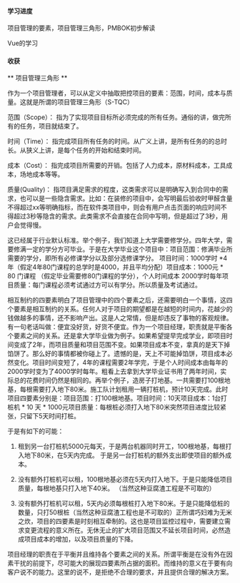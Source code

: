 #### 学习进度

项目管理的要素，项目管理三角形，PMBOK初步解读

Vue的学习

#### 收获

** 项目管理三角形 **

作为一个项目管理者，可以从定义中抽取把控项目的要素：范围，时间，成本与质量。这就是所谓的项目管理三角形（S-TQC）

范围（Scope）： 指为了实现项目目标所必须完成的所有任务。通俗的讲，做完所有的任务，项目就结束了。

时间（Time）： 指完成项目所有任务的时间。从广义上讲，是所有任务的的总时长。从狭义上讲，是每个任务的开始和结束时间。

成本（Cost）： 指完成项目所需要的开销。包括了人力成本，原材料成本，工具成本，场地成本等等。

质量(Quality)： 指项目满足需求的程度，这类需求可以是明确写入到合同中的需求，也可以是一些隐含需求。比如：在装修的项目中，会写明最后验收时甲醛含量不得超过xx等明确指标，而在软件类项目中，则会有用户点击页面的响应时间不得超过3秒等隐含的需求。此类需求不会直接在合同中写明，但是超过了3秒，用户会觉得慢。

这已经属于行业默认标准。举个例子，我们知道上大学需要修学分。四年大学，需要修满一定的学分方可毕业。于是在大学毕业这个项目中：项目范围：修满毕业所需要的学分，即所有必修课学分以及部分选修课学分。 项目时间：1000学时 *4 年（假定4年80门课程的总学时是4000，并且平均分配）项目成本：1000元 * 80 门课程 （假定毕业需要修80门课程的学分），个人时间成本 2000学时每年项目质量：每门课程必须考试通过方可以有学分。所以质量及考试通过。

相互制约的四要素明白了项目管理中的四个要素之后，还需要明白一个事情，这四个要素是相互制约的关系。任何人对于项目的期望都是在越短的时间内，花越少的钱做越多的事情，还不影响产出。这是人之常情，但是却违反了事物的客观规律。有一句老话叫做：便宜没好货，好货不便宜。作为一个项目经理，职责就是平衡各个要素之间的关系。还是拿大学毕业做为例子。如果希望提早完成学业，即项目时间变成了2年，而项目质量和项目范围不变。如果项目成本不变，拿真的是天下掉馅饼了。那么好的事情都被你碰上了。遗憾的是，天上不可能掉馅饼，项目成本必然变化。项目时间变短了，4年的课程需要2年学完，于是个人时间成本由每年的2000学时变为了4000学时每年。粗看上去拿到大学毕业证书用了两年时间，实际总的花费时间仍然是相同的。再举个例子，造房子打地基。一共需要打100根地基，每根需要打入地下80米。施工队计划租用一辆打桩机，预计10天完成。此时项目四要素分别是：项目范围：打100根地基。项目时间：10天项目成本：1台打桩机 * 10 天 * 1000元项目质量：每根桩必须打入地下80米突然项目进度比较紧张，只留下5天时间打桩。

于是有如下的可能：

1. 租到另一台打桩机5000元每天，于是两台机器同时开工，100根地基，每根打入地下80米，在5天内完成。 于是另一台打桩机的额外支出即使项目的额外成本。

2. 没有额外打桩机可以租，100根地基必须在5天内打入地下。于是只能降低项目质量，每根地基只打入地下40米。 （当然这种豆腐渣工程是不可取的）

3. 没有额外打桩机可以租，5天内必须每根桩打入地下80米。于是只能降低桩的数量，只打50根桩（当然这种豆腐渣工程也是不可取的）正所谓巧妇难为无米之炊，项目的四要素是时刻相互牵制的。这也是项目监控过程中，需要建立需求变更流程的意义所在。无休无止的扩大项目范围又不延长项目时间，必然造成项目成本的增加，以及项目质量的下降。

项目经理的职责在于平衡并且维持各个要素之间的关系。所谓平衡是在没有外在因素干扰的前提下，尽可能大的展现四要素所占据的面积。而维持的意义在于要有向客户说不的能力。这里的说不，是拒绝不合理的要求，并且提供合理的解决方案。